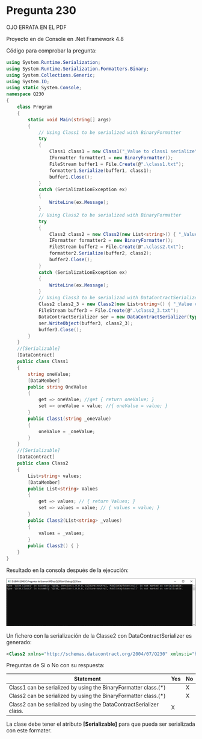 
# Pregunta 230
 
OJO ERRATA EN EL PDF


Proyecto en de Console en .Net Framework 4.8

Código para comprobar la pregunta:

```csharp
using System.Runtime.Serialization;
using System.Runtime.Serialization.Formatters.Binary;
using System.Collections.Generic;
using System.IO;
using static System.Console;
namespace Q230
{
    class Program
    {
        static void Main(string[] args)
        {
            // Using Class1 to be serialized with BinaryFormatter 
            try
            {
                Class1 class1 = new Class1("_Value to class1 serialize");
                IFormatter formatter1 = new BinaryFormatter();
                FileStream buffer1 = File.Create(@".\class1.txt");
                formatter1.Serialize(buffer1, class1);
                buffer1.Close();
            }
            catch (SerializationException ex)
            {
                WriteLine(ex.Message);
            }
            // Using Class2 to be serialized with BinaryFormatter
            try
            {
                Class2 class2 = new Class2(new List<string>() { "_Value class2 to serialize" });
                IFormatter formatter2 = new BinaryFormatter();
                FileStream buffer2 = File.Create(@".\class2.txt");
                formatter2.Serialize(buffer2, class2);
                buffer2.Close();
            }
            catch (SerializationException ex)
            {
                WriteLine(ex.Message);
            }
            // Using Class3 to be serializad with DataContractSerializer
            Class2 class2_3 = new Class2(new List<string>() { "_Value class2_3 to serialize" });
            FileStream buffer3 = File.Create(@".\class2_3.txt");
            DataContractSerializer ser = new DataContractSerializer(typeof(Class2));
            ser.WriteObject(buffer3, class2_3);
            buffer3.Close();
        }
    }
    //[Serializable]
    [DataContract]
    public class Class1
    {
        string oneValue;
        [DataMember]
        public string OneValue
        {
            get => oneValue; //get { return oneValue; }
            set => oneValue = value; //{ oneValue = value; }
        }
        public Class1(string _oneValue)
        {
            oneValue = _oneValue;
        }
    }
    //[Serializable]
    [DataContract]
    public class Class2
    {
        List<string> values;
        [DataMember]
        public List<string> Values
        {
            get => values; // { return Values; }
            set => values = value; // { values = value; }
        }
        public Class2(List<string> _values)
        {
            values = _values;
        }
        public Class2() { }
    }
}
```

Resultado en la consola después de la ejecución:

![image-20201205165538495](./images/image-20201205165538495.png)

Un fichero con la serialización de la Classe2 con DataContractSerializer es generado:

```xml
<Class2 xmlns="http://schemas.datacontract.org/2004/07/Q230" xmlns:i="http://www.w3.org/2001/XMLSchema-instance"><Values xmlns:a="http://schemas.microsoft.com/2003/10/Serialization/Arrays"><a:string>_Value class2_3 to serialize</a:string></Values></Class2>
```

Preguntas de Si o No con su respuesta:

| Statement                                                    | Yes  | No   |
| ------------------------------------------------------------ | ---- | ---- |
| Class1 can be serialized by using the BinaryFormatter class.(*) |      | X    |
| Class2 can be serialized by using the BinaryFormatter class.(*) |      | X    |
| Class2 can be serialized by using the DataContractSerializer class. | X    |      |

La clase debe tener el atributo **[Serializable]** para que pueda ser serializada con este formater.

